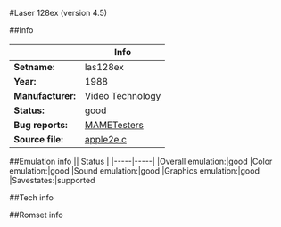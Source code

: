 #Laser 128ex (version 4.5)

##Info

||Info|
|-----|-----|
|**Setname:**|las128ex
|**Year:**|1988
|**Manufacturer:**|Video Technology
|**Status:**|good
|**Bug reports:**|[MAMETesters](http://mametesters.org/view_all_set.php?type=1&temporary=y&search=apple2e.c)
|**Source file:**|[apple2e.c](https://github.com/mamedev/mame/blob/master/src/mess/drivers/apple2e.c)

##Emulation info
|| Status |
|-----|-----|
|Overall emulation:|good
|Color emulation:|good
|Sound emulation:|good
|Graphics emulation:|good
|Savestates:|supported

##Tech info

##Romset info

<!--- START OF EDITED COMMENT DO NOT TOUCH TEXT ABOVE-->
